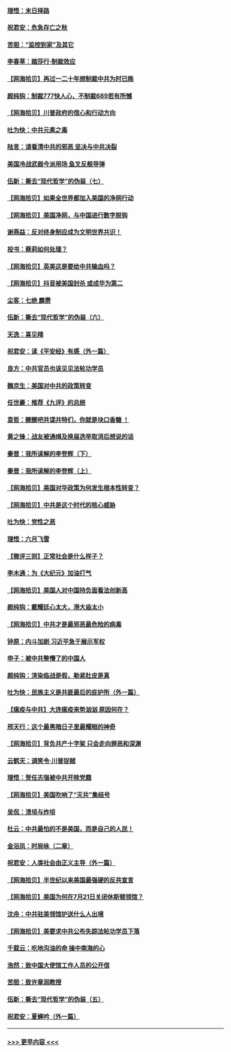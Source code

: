 #### [理悟：末日择路](../pages/nsc993/n12320812.md?t=08110251) 
#### [祝君安：危急存亡之秋](../pages/nsc993/n12320795.md?t=08110251) 
#### [苦胆：“监控到家”及其它](../pages/nsc993/n12320751.md?t=08110251) 
#### [李春草：踏莎行·制裁效应](../pages/nsc993/n12318290.md?t=08110251) 
#### [【网海拾贝】再过一二十年想制裁中共为时已晚](../pages/nsc993/n12318195.md?t=08110251) 
#### [颜纯钩：制裁777快人心，不制裁689若有所憾](../pages/nsc993/n12316912.md?t=08110251) 
#### [【网海拾贝】川普政府的信心和行动方向](../pages/nsc993/n12316673.md?t=08110251) 
#### [吐为快：中共元素之毒](../pages/nsc993/n12316547.md?t=08110251) 
#### [陆言：请看清中共的邪恶 坚决与中共决裂](../pages/nsc993/n12315784.md?t=08110251) 
#### [美国冷战武器今派用场 鱼叉反舰导弹](../pages/nsc993/n12316258.md?t=08110251) 
#### [伍新：撕去“现代哲学”的伪装（七）](../pages/nsc993/n12315846.md?t=08110251) 
#### [【网海拾贝】如果全世界都加入美国的净网行动](../pages/nsc993/n12315588.md?t=08110251) 
#### [【网海拾贝】美国净网，与中国进行数字脱钩](../pages/nsc993/n12312813.md?t=08110251) 
#### [谢燕益：反对终身制应成为文明世界共识！](../pages/nsc993/n12310465.md?t=08110251) 
#### [投书：蔡莉如何处理？](../pages/nsc993/n12310224.md?t=08110251) 
#### [【网海拾贝】英美这是要给中共输血吗？](../pages/nsc993/n12307646.md?t=08110251) 
#### [【网海拾贝】抖音被美国封杀 或成华为第二](../pages/nsc993/n12305277.md?t=08110251) 
#### [尘客：七绝 霹雳](../pages/nsc993/n12304053.md?t=08110251) 
#### [伍新：撕去“现代哲学”的伪装（六）](../pages/nsc993/n12303243.md?t=08110251) 
#### [天逸：喜见晴](../pages/nsc993/n12303226.md?t=08110251) 
#### [祝君安：读《平安经》有感（外一篇）](../pages/nsc993/n12303170.md?t=08110251) 
#### [良方：中共官员也该见见法轮功学员](../pages/nsc993/n12302985.md?t=08110251) 
#### [魏京生：美国对中共的政策转变](../pages/nsc993/n12302929.md?t=08110251) 
#### [任世豪：推荐《九评》的总统](../pages/nsc993/n12302838.md?t=08110251) 
#### [袁哲：醒醒吧共谍共特们，你就是块口香糖 ！](../pages/nsc993/n12302678.md?t=08110251) 
#### [黄之锋：战友被通缉及换届选举取消后想说的话](../pages/nsc993/n12302681.md?t=08110251) 
#### [秦晋：我所读解的李登辉（下）](../pages/nsc993/n12302171.md?t=08110251) 
#### [秦晋：我所读解的李登辉（上）](../pages/nsc993/n12301979.md?t=08110251) 
#### [【网海拾贝】美国对华政策为何发生根本性转变？](../pages/nsc993/n12302091.md?t=08110251) 
#### [【网海拾贝】中共是这个时代的核心威胁](../pages/nsc993/n12300541.md?t=08110251) 
#### [吐为快：党性之恶](../pages/nsc993/n12300263.md?t=08110251) 
#### [理悟：六月飞雪](../pages/nsc993/n12300243.md?t=08110251) 
#### [【微评三则】正常社会是什么样子？](../pages/nsc993/n12300228.md?t=08110251) 
#### [李木通：为《大纪元》加油打气](../pages/nsc993/n12280363.md?t=08110251) 
#### [【网海拾贝】美国人对中国持负面看法创新高](../pages/nsc993/n12298720.md?t=08110251) 
#### [颜纯钩：戴耀廷心太大，港大庙太小](../pages/nsc993/n12297682.md?t=08110251) 
#### [【网海拾贝】中共才是最邪恶最危险的病毒](../pages/nsc993/n12296470.md?t=08110251) 
#### [钟原：内斗加剧 习近平急于展示军权](../pages/nsc993/n12292544.md?t=08110251) 
#### [申子：被中共整懵了的中国人](../pages/nsc993/n12291389.md?t=08110251) 
#### [颜纯钩：渲染临战是假，勒紧肚皮是真](../pages/nsc993/n12290945.md?t=08110251) 
#### [吐为快：民族主义是共匪最后的庇护所（外一篇）](../pages/nsc993/n12290887.md?t=08110251) 
#### [【瘟疫与中共】大连瘟疫来势汹汹 原因何在？](../pages/nsc993/n12287474.md?t=08110251) 
#### [邢天行：这个最黑暗日子里最耀眼的神奇](../pages/nsc993/n12289882.md?t=08110251) 
#### [【网海拾贝】背负共产十字架 只会走向罪恶和深渊](../pages/nsc993/n12288290.md?t=08110251) 
#### [云鹤天：调笑令·川普捉贼](../pages/nsc993/n12285672.md?t=08110251) 
#### [理悟：贺任志强被中共开除党籍](../pages/nsc993/n12285597.md?t=08110251) 
#### [【网海拾贝】美国吹响了“灭共”集结号](../pages/nsc993/n12284522.md?t=08110251) 
#### [吴侃：溃坝与炸坝](../pages/nsc993/n12283593.md?t=08110251) 
#### [杜云：中共最怕的不是美国，而是自己的人民！](../pages/nsc993/n12282935.md?t=08110251) 
#### [金浴凤：时局咏（二章）](../pages/nsc993/n12282923.md?t=08110251) 
#### [祝君安：人类社会由正义主导（外一篇）](../pages/nsc993/n12282809.md?t=08110251) 
#### [【网海拾贝】半世纪以来美国最强硬的反共宣言](../pages/nsc993/n12282656.md?t=08110251) 
#### [【网海拾贝】美国为何在7月21日关闭休斯顿领馆？](../pages/nsc993/n12279731.md?t=08110251) 
#### [沈舟：中共驻美领馆护送什么人出境](../pages/nsc993/n12278949.md?t=08110251) 
#### [【网海拾贝】美要求中共公布失踪法轮功学员下落](../pages/nsc993/n12277656.md?t=08110251) 
#### [千载云：吃地沟油的命 操中南海的心](../pages/nsc993/n12277533.md?t=08110251) 
#### [浩然：致中国大使馆工作人员的公开信](../pages/nsc993/n12277436.md?t=08110251) 
#### [苦胆：致许章润教授](../pages/nsc993/n12274876.md?t=08110251) 
#### [伍新：撕去“现代哲学”的伪装（五）](../pages/nsc993/n12274833.md?t=08110251) 
#### [祝君安：夏蝉吟（外一篇）](../pages/nsc993/n12274794.md?t=08110251) 

----
#### [ >>> 更早内容 <<< ](../indexes/nsc993-earlier.md)
